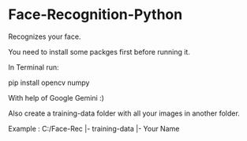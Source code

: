 # Face-Recognition-Python
Recognizes your face.

You need to install some packges first before running it.

In Terminal run:

pip install opencv numpy

With help of Google Gemini :)

Also create a training-data folder with all your images in another folder.

Example : C:/Face-Rec
                |- training-data
                    |- Your Name
